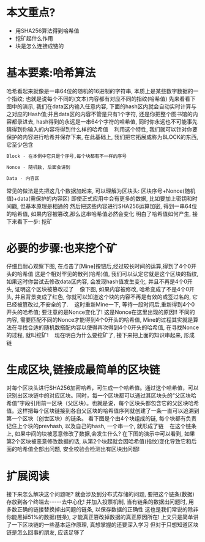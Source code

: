 # 本文重点?

- 用SHA256算法得到哈希值
- 挖矿起什么作用
- 块是怎么连接成链的

# 基本要素:哈希算法
哈希看起来就像是一串64位的随机的16进制的字符串, 本质上是某些数字数据的一个指纹; 也就是说每个不同的(文本)内容都有对应不同的指纹(哈希值)
先来看看下图中的演示, 我们在data区内输入任意内容, 下面的hash区内就会自动实时计算与之对应的Hash值;并且data区的内容不管是只有1个字符, 还是你把整个图书馆的内容都录进去, hash得到的永远是一串64个字符的哈希值, 同时你永远也不可能事先猜得到你输入的内容将得到什么样的哈希值
<img src="https://images2018.cnblogs.com/blog/1199441/201805/1199441-20180523104722302-970328458.gif" alt="">
&nbsp;
利用这个特性, 我们就可以针对你要保护的内容进行哈希并保存下来,
在此基础上, 我们把它拓展成称为BLOCK的东西, 它至少包含
```python
Block - 在本例中它只是个序号,每个块都有不一样的序号

Nonce - 随机数, 后面会讲到

Data - 内容区
```
常见的做法是先把这几个数据加起来, 可以理解为区块头: 区块序号+Nonce(随机值)+data(需保护的内容区)
即使正式应用中会有更多的数据, 比如要加上密钥和时间戳, 但基本原理是相通的
然后把这些内容进行SHA256运算加密, 得到一串64位的哈希值, 如果内容被篡改,那么这串哈希值必然会变化
明白了哈希值如何产生, 接下来看下一步: 挖矿
&nbsp;
# 必要的步骤:也来挖个矿
仔细且耐心观察下图, 在点击了[Mine]按钮后,经过较长时间的运算,得到了4个0开头的哈希值
这是个相对罕见的散列(哈希)值, 我们可以认定它就是这个区块的指纹, 如果这时你尝试去修改data区内容, 会发现hash值发生变化, 并且不再是4个0开头, 证明这个区块被篡改过了
<img src="https://images2018.cnblogs.com/blog/1199441/201805/1199441-20180523104745027-898676656.gif" alt="">
&nbsp;
像下图, 如果内容被修改, 哈希变成了不是4个0开头, 并且背景变成了红色, 你就可以知道这个块的内容不再是有效的或签过名的, 它已经被篡改过,不安全的了.
<img src="https://images2018.cnblogs.com/blog/1199441/201805/1199441-20180523104806430-1301662381.png" alt="">
&nbsp;
这时重新Mine一下, 等待一段时间后,重新得到4个0开头的哈希值;
要注意的是Nonce变化了! 这是Nonce在这里出现的原因!!
不同的内容, 需要匹配不同的Nonce才能得到4个0开头的哈希值, Mine的过程其实就是算法在寻找合适的随机数搭配内容以使得再次得到4个0开头的哈希值,
在寻找Nonce的过程, 就叫挖矿!
<img src="https://images2018.cnblogs.com/blog/1199441/201805/1199441-20180523104822032-412414761.png" alt="">
&nbsp;
现在明白为什么要挖矿了, 接下来把上面的知识串起来, 形成链
&nbsp;
# 生成区块,链接成最简单的区块链
对每个区块头进行SHA256加密哈希，可生成一个哈希值。通过这个哈希值，可以识别出区块链中的对应区块。同时，每一个区块都可以通过其区块头的“父区块哈希值”字段引用前一区块（父区块）。也就是说，每个区块头都包含它的父区块哈希值。这样把每个区块链接到各自父区块的哈希值序列就创建了一条一直可以追溯到第一个区块（创世区块）的链条。
看下图是个由4个块组成的链, 每个块都有负责记住上个块的prevhash, 以及自己的hash, 一个串一个, 就形成了链
<img src="https://images2018.cnblogs.com/blog/1199441/201805/1199441-20180523104844252-1968971802.png" alt="">
&nbsp;
在这个链条上, 如果中间的块被恶意修改了数据,会发生什么?
在下图的演示中可以看到, 如果第2个区块被恶意修改数据的话, 从第2个块起就会因哈希值(指纹)变化导致它和后面的哈希值全部出问题, 安全校验会检测出有区块出问题!
<img src="https://images2018.cnblogs.com/blog/1199441/201805/1199441-20180523104900685-1859030316.gif" alt="">
&nbsp;
# 扩展阅读
接下来怎么解决这个问题呢?
就会涉及到分布式存储的问题, 要把这个链条(数据)存放到各个终端去-----去中心化!
并加入投票机制, 当有链条的数据出问题时, 用多数正确的链接替换掉出问题的链条, 以保存数据的正确性
这也是我们常说的除非你能黑掉51%的数据(链条), 才能真正篡改掉数据的真正原因所在!
上文只是简单讲了一下区块链的一些基本运作原理, 真想掌握的还要深入学习
但对于只想知道区块链是怎么回事的朋友, 应该足够了
&nbsp;